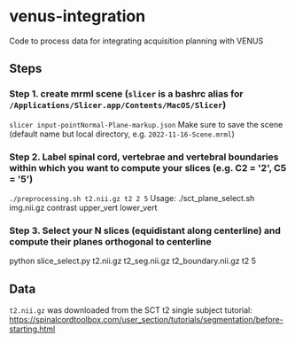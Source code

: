 # venus-integration
Code to process data for integrating acquisition planning with VENUS

## Steps

### Step 1. create mrml scene (`slicer` is a bashrc alias for `/Applications/Slicer.app/Contents/MacOS/Slicer`)
`slicer input-pointNormal-Plane-markup.json`
Make sure to save the scene (default name but local directory, e.g. `2022-11-16-Scene.mrml`)

### Step 2. Label spinal cord, vertebrae and vertebral boundaries within which you want to compute your slices (e.g. C2 = '2', C5 = '5') 
`./preprocessing.sh t2.nii.gz t2 2 5`
Usage: ./sct_plane_select.sh img.nii.gz contrast upper_vert lower_vert

### Step 3. Select your N slices (equidistant along centerline) and compute their planes orthogonal to centerline
python slice_select.py t2.nii.gz t2_seg.nii.gz t2_boundary.nii.gz t2 5

## Data

`t2.nii.gz` was downloaded from the SCT t2 single subject tutorial: https://spinalcordtoolbox.com/user_section/tutorials/segmentation/before-starting.html


